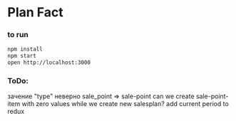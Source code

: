 # Plan Fact

### to run

```bash
npm install
npm start
open http://localhost:3000
```

### ToDo:
зачение "type" неверно sale_point => sale-point
can we create sale-point-item with zero values while we create new salesplan?
add current period to redux